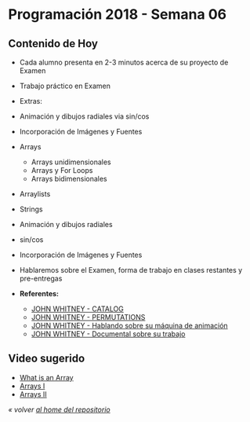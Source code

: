 # Programación 2018 - Semana 06
## Contenido de Hoy
* Cada alumno presenta en 2-3 minutos acerca de su proyecto de Examen
* Trabajo práctico en Examen

* Extras:
* Animación y dibujos radiales via sin/cos
* Incorporación de Imágenes y Fuentes
* Arrays
  * Arrays unidimensionales
  * Arrays y For Loops
  * Arrays bidimensionales
* Arraylists
* Strings

* Animación y dibujos radiales
* sin/cos
* Incorporación de Imágenes y Fuentes
* Hablaremos sobre el Examen, forma de trabajo en clases restantes y pre-entregas

* **Referentes:**
  * [JOHN WHITNEY - CATALOG](https://www.youtube.com/watch?v=TbV7loKp69s)
  * [JOHN WHITNEY - PERMUTATIONS ](https://www.youtube.com/watch?v=kdYxJ85RSds)
  * [JOHN WHITNEY - Hablando sobre su máquina de animación](https://www.youtube.com/watch?v=5eMSPtm6u5Y)
  * [JOHN WHITNEY - Documental sobre su trabajo](https://www.youtube.com/watch?v=cP5Mj6ZvZJc)


## Video sugerido

* [What is an Array](https://www.youtube.com/watch?v=NptnmWvkbTw)
* [Arrays I](https://www.acamica.com/clases/391/programacion-creativa-con-processing/arrays)
* [Arrays II](https://www.acamica.com/clases/410/programacion-creativa-con-processing/arrays-ii)


*« volver [al home del repositorio](https://github.com/Franzel/UDD_Programacion_2018_1sem_2)*
